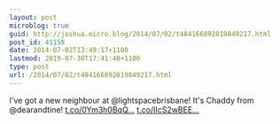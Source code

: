 ```yaml
---
layout: post
microblog: true
guid: http://joshua.micro.blog/2014/07/02/t484166892819849217.html
post_id: 41158
date: 2014-07-02T13:49:17+1100
lastmod: 2019-07-30T17:41:48+1100
type: post
url: /2014/07/02/t484166892819849217.html
---
```

I've got a new neighbour at @lightspacebrisbane! It's Chaddy from @dearandtine! [t.co/0Ym3h0BqQ...](http://t.co/0Ym3h0BqQl) [t.co/IIcS2wBEE...](http://t.co/IIcS2wBEEg)
